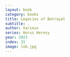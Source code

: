 ```yaml
---
layout: book
category: books
title: Legacies of Betrayal
subtitle: .
author: Various
series: Horus Heresy
year: 2023
index: 31
image: lob.jpg
---
```


